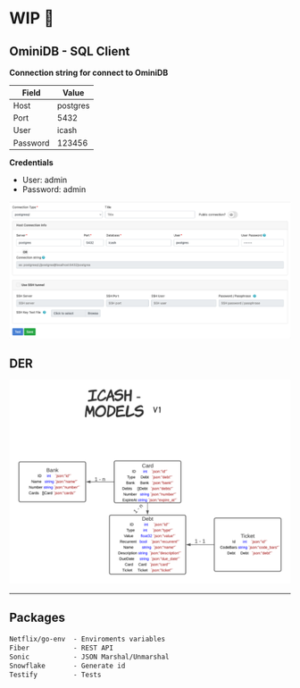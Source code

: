 # WIP :wrench:

## OminiDB - SQL Client

**Connection string for connect to OminiDB**

| Field    | Value    |
| -------- | -------  |
| Host     | postgres |
| Port     | 5432     |
| User     | icash    |
| Password | 123456   |


**Credentials**
- User: admin
- Password: admin

![connection_string_example](https://github.com/ntferr/icash/blob/main/assets/db_connection_string_example.png)

## DER
![arquitetura-banco](https://github.com/ntferr/icash/blob/main/assets/der.png)

---
## Packages

    Netflix/go-env  - Enviroments variables
    Fiber           - REST API
    Sonic           - JSON Marshal/Unmarshal 
    Snowflake       - Generate id
    Testify         - Tests
    